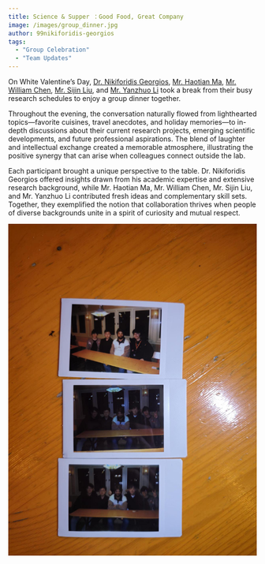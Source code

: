 ```yaml
---
title: Science & Supper ：Good Food, Great Company
image: /images/group_dinner.jpg
author: 99nikiforidis-georgios
tags:
  - "Group Celebration"
  - "Team Updates"
---
```


On White Valentine’s Day, [Dr. Nikiforidis Georgios](https://sesr-group.github.io/members/99nikiforidis-georgios.html), [Mr. Haotian Ma](https://sesr-group.github.io/members/01haotian-ma-phd.html), [Mr. William Chen](https://sesr-group.github.io/members/00ziwei-chen-phd.html), [Mr. Sijin Liu](https://sesr-group.github.io/members/00sijin-liu-phd.html), and [Mr. Yanzhuo Li](https://sesr-group.github.io/members/00yanzhuo-li-phd.html) took a break from their busy research schedules to enjoy a group dinner together.

Throughout the evening, the conversation naturally flowed from lighthearted topics—favorite cuisines, travel anecdotes, and holiday memories—to in-depth discussions about their current research projects, emerging scientific developments, and future professional aspirations. The blend of laughter and intellectual exchange created a memorable atmosphere, illustrating the positive synergy that can arise when colleagues connect outside the lab.

Each participant brought a unique perspective to the table. Dr. Nikiforidis Georgios offered insights drawn from his academic expertise and extensive research background, while Mr. Haotian Ma, Mr. William Chen, Mr. Sijin Liu, and Mr. Yanzhuo Li contributed fresh ideas and complementary skill sets. Together, they exemplified the notion that collaboration thrives when people of diverse backgrounds unite in a spirit of curiosity and mutual respect.

![William Presentation](/images/group_dinner.jpg)
